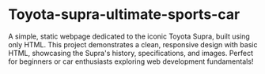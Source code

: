 # Toyota-supra-ultimate-sports-car
A simple, static webpage dedicated to the iconic Toyota Supra, built using only HTML. This project demonstrates a clean, responsive design with basic HTML, showcasing the Supra's history, specifications, and images. Perfect for beginners or car enthusiasts exploring web development fundamentals!
